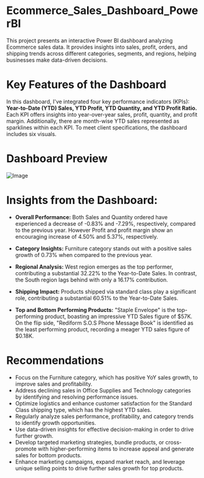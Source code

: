 # Ecommerce_Sales_Dashboard_PowerBI
This project presents an interactive Power BI dashboard analyzing Ecommerce sales data. It provides insights into sales, profit, orders, and shipping trends across different categories, segments, and regions, helping businesses make data-driven decisions.

# Key Features of the Dashboard 
In this dashboard, I've integrated four key performance indicators (KPIs): **Year-to-Date (YTD) Sales, YTD Profit, YTD Quantity, and YTD Profit Ratio.** <br />
Each KPI offers insights into year-over-year sales, profit, quantity, and profit margin. Additionally, there are month-wise YTD sales represented as sparklines within each KPI. To meet client specifications, the dashboard includes six visuals.

# Dashboard Preview
![Image](https://github.com/user-attachments/assets/3394e821-87f5-43ee-bf88-d6955944e89a)


# Insights from the Dashboard:

* **Overall Performance:** Both Sales and Quantity ordered have experienced a decrease of -0.83% and -7.29%, respectively, compared to the previous year. However Profit and profit margin
  show an encouraging increase of 4.50% and 5.37%, respectively.

* **Category Insights:** Furniture category stands out with a positive sales growth of 0.73% when compared to the previous year.

* **Regional Analysis:** West region emerges as the top performer, contributing a substantial 32.22% to the Year-to-Date Sales. In contrast, the South region lags behind with only a
  16.17% contribution.

* **Shipping Impact:** Products shipped via standard class play a significant role, contributing a substantial 60.51% to the Year-to-Date Sales.

* **Top and Bottom Performing Products:** "Staple Envelope" is the top-performing product, boasting an impressive YTD Sales figure of $57K. On the flip side, "Rediform S.O.S Phone
  Message Book" is identified as the least performing product, recording a meager YTD sales figure of $0.18K.

# Recommendations
* Focus on the Furniture category, which has positive YoY sales growth, to improve sales and profitability.
* Address declining sales in Office Supplies and Technology categories by identifying and resolving performance issues.
* Optimize logistics and enhance customer satisfaction for the Standard Class shipping type, which has the highest YTD sales.
* Regularly analyze sales performance, profitability, and category trends to identify growth opportunities.
* Use data-driven insights for effective decision-making in order to drive further growth.
* Develop targeted marketing strategies, bundle products, or cross-promote with higher-performing items to increase appeal and generate sales for bottom products.
* Enhance marketing campaigns, expand market reach, and leverage unique selling points to drive further sales growth for top products.



  
